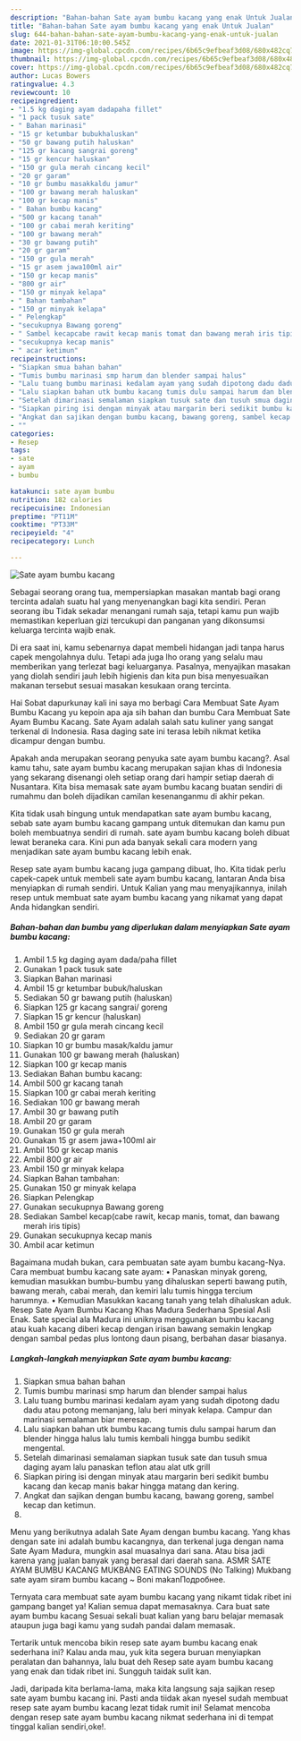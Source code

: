 ```yaml
---
description: "Bahan-bahan Sate ayam bumbu kacang yang enak Untuk Jualan"
title: "Bahan-bahan Sate ayam bumbu kacang yang enak Untuk Jualan"
slug: 644-bahan-bahan-sate-ayam-bumbu-kacang-yang-enak-untuk-jualan
date: 2021-01-31T06:10:00.545Z
image: https://img-global.cpcdn.com/recipes/6b65c9efbeaf3d08/680x482cq70/sate-ayam-bumbu-kacang-foto-resep-utama.jpg
thumbnail: https://img-global.cpcdn.com/recipes/6b65c9efbeaf3d08/680x482cq70/sate-ayam-bumbu-kacang-foto-resep-utama.jpg
cover: https://img-global.cpcdn.com/recipes/6b65c9efbeaf3d08/680x482cq70/sate-ayam-bumbu-kacang-foto-resep-utama.jpg
author: Lucas Bowers
ratingvalue: 4.3
reviewcount: 10
recipeingredient:
- "1.5 kg daging ayam dadapaha fillet"
- "1 pack tusuk sate"
- " Bahan marinasi"
- "15 gr ketumbar bubukhaluskan"
- "50 gr bawang putih haluskan"
- "125 gr kacang sangrai goreng"
- "15 gr kencur haluskan"
- "150 gr gula merah cincang kecil"
- "20 gr garam"
- "10 gr bumbu masakkaldu jamur"
- "100 gr bawang merah haluskan"
- "100 gr kecap manis"
- " Bahan bumbu kacang"
- "500 gr kacang tanah"
- "100 gr cabai merah keriting"
- "100 gr bawang merah"
- "30 gr bawang putih"
- "20 gr garam"
- "150 gr gula merah"
- "15 gr asem jawa100ml air"
- "150 gr kecap manis"
- "800 gr air"
- "150 gr minyak kelapa"
- " Bahan tambahan"
- "150 gr minyak kelapa"
- " Pelengkap"
- "secukupnya Bawang goreng"
- " Sambel kecapcabe rawit kecap manis tomat dan bawang merah iris tipis"
- "secukupnya kecap manis"
- " acar ketimun"
recipeinstructions:
- "Siapkan smua bahan bahan"
- "Tumis bumbu marinasi smp harum dan blender sampai halus"
- "Lalu tuang bumbu marinasi kedalam ayam yang sudah dipotong dadu dadu atau potong memanjang, lalu beri minyak kelapa. Campur dan marinasi semalaman biar meresap."
- "Lalu siapkan bahan utk bumbu kacang tumis dulu sampai harum dan blender hingga halus lalu tumis kembali hingga bumbu sedikit mengental."
- "Setelah dimarinasi semalaman siapkan tusuk sate dan tusuh smua daging ayam lalu panaskan teflon atau alat utk grill"
- "Siapkan piring isi dengan minyak atau margarin beri sedikit bumbu kacang dan kecap manis bakar hingga matang dan kering."
- "Angkat dan sajikan dengan bumbu kacang, bawang goreng, sambel kecap dan ketimun."
- ""
categories:
- Resep
tags:
- sate
- ayam
- bumbu

katakunci: sate ayam bumbu 
nutrition: 182 calories
recipecuisine: Indonesian
preptime: "PT11M"
cooktime: "PT33M"
recipeyield: "4"
recipecategory: Lunch

---
```



![Sate ayam bumbu kacang](https://img-global.cpcdn.com/recipes/6b65c9efbeaf3d08/680x482cq70/sate-ayam-bumbu-kacang-foto-resep-utama.jpg)

Sebagai seorang orang tua, mempersiapkan masakan mantab bagi orang tercinta adalah suatu hal yang menyenangkan bagi kita sendiri. Peran seorang ibu Tidak sekadar menangani rumah saja, tetapi kamu pun wajib memastikan keperluan gizi tercukupi dan panganan yang dikonsumsi keluarga tercinta wajib enak.

Di era  saat ini, kamu sebenarnya dapat membeli hidangan jadi tanpa harus capek mengolahnya dulu. Tetapi ada juga lho orang yang selalu mau memberikan yang terlezat bagi keluarganya. Pasalnya, menyajikan masakan yang diolah sendiri jauh lebih higienis dan kita pun bisa menyesuaikan makanan tersebut sesuai masakan kesukaan orang tercinta. 

Hai Sobat dapurkunay kali ini saya mo berbagi Cara Membuat Sate Ayam Bumbu Kacang yu kepoin apa aja sih bahan dan bumbu Cara Membuat Sate Ayam Bumbu Kacang. Sate Ayam adalah salah satu kuliner yang sangat terkenal di Indonesia. Rasa daging sate ini terasa lebih nikmat ketika dicampur dengan bumbu.

Apakah anda merupakan seorang penyuka sate ayam bumbu kacang?. Asal kamu tahu, sate ayam bumbu kacang merupakan sajian khas di Indonesia yang sekarang disenangi oleh setiap orang dari hampir setiap daerah di Nusantara. Kita bisa memasak sate ayam bumbu kacang buatan sendiri di rumahmu dan boleh dijadikan camilan kesenanganmu di akhir pekan.

Kita tidak usah bingung untuk mendapatkan sate ayam bumbu kacang, sebab sate ayam bumbu kacang gampang untuk ditemukan dan kamu pun boleh membuatnya sendiri di rumah. sate ayam bumbu kacang boleh dibuat lewat beraneka cara. Kini pun ada banyak sekali cara modern yang menjadikan sate ayam bumbu kacang lebih enak.

Resep sate ayam bumbu kacang juga gampang dibuat, lho. Kita tidak perlu capek-capek untuk membeli sate ayam bumbu kacang, lantaran Anda bisa menyiapkan di rumah sendiri. Untuk Kalian yang mau menyajikannya, inilah resep untuk membuat sate ayam bumbu kacang yang nikamat yang dapat Anda hidangkan sendiri.

<!--inarticleads1-->

##### Bahan-bahan dan bumbu yang diperlukan dalam menyiapkan Sate ayam bumbu kacang:

1. Ambil 1.5 kg daging ayam dada/paha fillet
1. Gunakan 1 pack tusuk sate
1. Siapkan  Bahan marinasi
1. Ambil 15 gr ketumbar bubuk/haluskan
1. Sediakan 50 gr bawang putih (haluskan)
1. Siapkan 125 gr kacang sangrai/ goreng
1. Siapkan 15 gr kencur (haluskan)
1. Ambil 150 gr gula merah cincang kecil
1. Sediakan 20 gr garam
1. Siapkan 10 gr bumbu masak/kaldu jamur
1. Gunakan 100 gr bawang merah (haluskan)
1. Siapkan 100 gr kecap manis
1. Sediakan  Bahan bumbu kacang:
1. Ambil 500 gr kacang tanah
1. Siapkan 100 gr cabai merah keriting
1. Sediakan 100 gr bawang merah
1. Ambil 30 gr bawang putih
1. Ambil 20 gr garam
1. Gunakan 150 gr gula merah
1. Gunakan 15 gr asem jawa+100ml air
1. Ambil 150 gr kecap manis
1. Ambil 800 gr air
1. Ambil 150 gr minyak kelapa
1. Siapkan  Bahan tambahan:
1. Gunakan 150 gr minyak kelapa
1. Siapkan  Pelengkap
1. Gunakan secukupnya Bawang goreng
1. Sediakan  Sambel kecap(cabe rawit, kecap manis, tomat, dan bawang merah iris tipis)
1. Gunakan secukupnya kecap manis
1. Ambil  acar ketimun


Bagaimana mudah bukan, cara pembuatan sate ayam bumbu kacang-Nya. Cara membuat bumbu kacang sate ayam: • Panaskan minyak goreng, kemudian masukkan bumbu-bumbu yang dihaluskan seperti bawang putih, bawang merah, cabai merah, dan kemiri lalu tumis hingga tercium harumnya. • Kemudian Masukkan kacang tanah yang telah dihaluskan aduk. Resep Sate Ayam Bumbu Kacang Khas Madura Sederhana Spesial Asli Enak. Sate special ala Madura ini uniknya menggunakan bumbu kacang atau kuah kacang diberi kecap dengan irisan bawang semakin lengkap dengan sambal pedas plus lontong daun pisang, berbahan dasar biasanya. 

<!--inarticleads2-->

##### Langkah-langkah menyiapkan Sate ayam bumbu kacang:

1. Siapkan smua bahan bahan
1. Tumis bumbu marinasi smp harum dan blender sampai halus
1. Lalu tuang bumbu marinasi kedalam ayam yang sudah dipotong dadu dadu atau potong memanjang, lalu beri minyak kelapa. Campur dan marinasi semalaman biar meresap.
1. Lalu siapkan bahan utk bumbu kacang tumis dulu sampai harum dan blender hingga halus lalu tumis kembali hingga bumbu sedikit mengental.
1. Setelah dimarinasi semalaman siapkan tusuk sate dan tusuh smua daging ayam lalu panaskan teflon atau alat utk grill
1. Siapkan piring isi dengan minyak atau margarin beri sedikit bumbu kacang dan kecap manis bakar hingga matang dan kering.
1. Angkat dan sajikan dengan bumbu kacang, bawang goreng, sambel kecap dan ketimun.
1. 


Menu yang berikutnya adalah Sate Ayam dengan bumbu kacang. Yang khas dengan sate ini adalah bumbu kacangnya, dan terkenal juga dengan nama Sate Ayam Madura, mungkin asal muasalnya dari sana. Atau bisa jadi karena yang jualan banyak yang berasal dari daerah sana. ASMR SATE AYAM BUMBU KACANG MUKBANG EATING SOUNDS (No Talking) Mukbang sate ayam siram bumbu kacang ~ Boni makanПодробнее. 

Ternyata cara membuat sate ayam bumbu kacang yang nikamt tidak ribet ini gampang banget ya! Kalian semua dapat memasaknya. Cara buat sate ayam bumbu kacang Sesuai sekali buat kalian yang baru belajar memasak ataupun juga bagi kamu yang sudah pandai dalam memasak.

Tertarik untuk mencoba bikin resep sate ayam bumbu kacang enak sederhana ini? Kalau anda mau, yuk kita segera buruan menyiapkan peralatan dan bahannya, lalu buat deh Resep sate ayam bumbu kacang yang enak dan tidak ribet ini. Sungguh taidak sulit kan. 

Jadi, daripada kita berlama-lama, maka kita langsung saja sajikan resep sate ayam bumbu kacang ini. Pasti anda tiidak akan nyesel sudah membuat resep sate ayam bumbu kacang lezat tidak rumit ini! Selamat mencoba dengan resep sate ayam bumbu kacang nikmat sederhana ini di tempat tinggal kalian sendiri,oke!.

